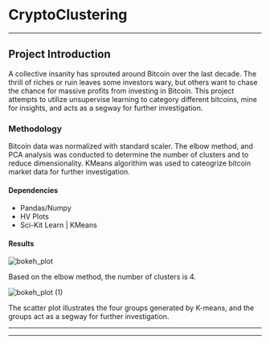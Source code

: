 # CryptoClustering

---

## Project Introduction

A collective insanity has sprouted around Bitcoin over the last decade. The thrill of riches or ruin leaves some investors wary, but others want to chase the chance for massive profits from investing in Bitcoin. This project attempts to utilize unsupervise learning to category different bitcoins, mine for insights, and acts as a segway for further investigation. 

### Methodology

Bitcoin data was normalized with standard scaler.
The elbow method, and PCA analysis was conducted to determine the number of clusters and to reduce dimensionality.
KMeans algorithim was used to cateogrize bitcoin market data for further investigation. 


#### Dependencies

- Pandas/Numpy
- HV Plots
- Sci-Kit Learn | KMeans

#### Results

![bokeh_plot](https://user-images.githubusercontent.com/89043234/225771732-d3b9f053-16aa-4c96-9e6a-a652c6450ec0.png)

Based on the elbow method, the number of clusters is 4. 

![bokeh_plot (1)](https://user-images.githubusercontent.com/89043234/225772033-1757d65c-4bf9-48ea-ad58-d5f97bc31ed6.png)

The scatter plot illustrates the four groups generated by K-means, and the groups act as a segway for further investigation. 

---


---

